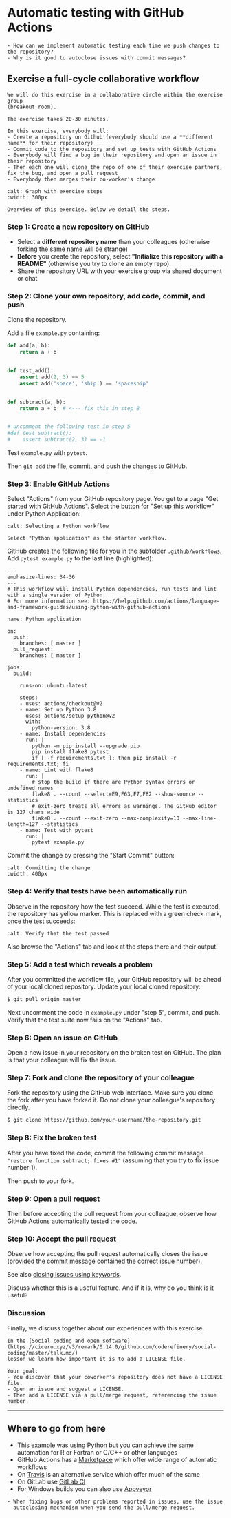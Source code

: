 # Automatic testing with GitHub Actions

```{questions}
- How can we implement automatic testing each time we push changes to the repository?
- Why is it good to autoclose issues with commit messages?
```


## Exercise a full-cycle collaborative workflow

```{challenge} Exercise overview
We will do this exercise in a collaborative circle within the exercise group
(breakout room).

The exercise takes 20-30 minutes.

In this exercise, everybody will:
- Create a repository on Github (everybody should use a **different name** for their repository)
- Commit code to the repository and set up tests with GitHub Actions
- Everybody will find a bug in their repository and open an issue in their repository
- Then each one will clone the repo of one of their exercise partners, fix the bug, and open a pull request
- Everybody then merges their co-worker's change
```

```{figure} img/testing_group_work.png
:alt: Graph with exercise steps
:width: 300px

Overview of this exercise. Below we detail the steps.
```


### Step 1: Create a new repository on GitHub

- Select a **different repository name** than your colleagues (otherwise forking the same name will be strange)
- **Before** you create the repository, select **"Initialize this repository
  with a README"** (otherwise you try to clone an empty repo).
- Share the repository URL with your exercise group via shared document or chat


### Step 2: Clone your own repository, add code, commit, and push

Clone the repository.

Add a file `example.py` containing:

```python
def add(a, b):
    return a + b


def test_add():
    assert add(2, 3) == 5
    assert add('space', 'ship') == 'spaceship'


def subtract(a, b):
    return a + b  # <--- fix this in step 8


# uncomment the following test in step 5
#def test_subtract():
#    assert subtract(2, 3) == -1
```
Test `example.py` with `pytest`.

Then `git add` the file, commit, and push the changes to GitHub.


### Step 3: Enable GitHub Actions

Select "Actions" from your GitHub repository page. You get to a page
"Get started with GitHub Actions". Select the button for "Set up
this workflow" under Python Application:

```{figure} img/python_application.png
:alt: Selecting a Python workflow

Select "Python application" as the starter workflow.
```

GitHub creates the following file for you in the subfolder `.github/workflows`.
Add `pytest example.py` to the last line (highlighted):

```{code-block} yaml
---
emphasize-lines: 34-36
---
# This workflow will install Python dependencies, run tests and lint with a single version of Python
# For more information see: https://help.github.com/actions/language-and-framework-guides/using-python-with-github-actions

name: Python application

on:
  push:
    branches: [ master ]
  pull_request:
    branches: [ master ]

jobs:
  build:

    runs-on: ubuntu-latest

    steps:
    - uses: actions/checkout@v2
    - name: Set up Python 3.8
      uses: actions/setup-python@v2
      with:
        python-version: 3.8
    - name: Install dependencies
      run: |
        python -m pip install --upgrade pip
        pip install flake8 pytest
        if [ -f requirements.txt ]; then pip install -r requirements.txt; fi
    - name: Lint with flake8
      run: |
        # stop the build if there are Python syntax errors or undefined names
        flake8 . --count --select=E9,F63,F7,F82 --show-source --statistics
        # exit-zero treats all errors as warnings. The GitHub editor is 127 chars wide
        flake8 . --count --exit-zero --max-complexity=10 --max-line-length=127 --statistics
    - name: Test with pytest
      run: |
        pytest example.py
```

Commit the change by pressing the "Start Commit" button:

```{figure} img/gh_action_commit.png
:alt: Committing the change
:width: 400px
```


### Step 4: Verify that tests have been automatically run

Observe in the repository how the test succeed. While the test is
executed, the repository has yellow marker. This is replaced with a green
check mark, once the test succeeds:

```{figure} img/green_check_mark.png
:alt: Verify that the test passed
```

Also browse the "Actions" tab and look at the steps there and their output.


### Step 5: Add a test which reveals a problem

After you committed the workflow file, your GitHub repository will be ahead of
your local cloned repository.  Update your local cloned repository:

```bash
$ git pull origin master
```

Next uncomment the code in `example.py` under "step 5", commit, and push.
Verify that the test suite now fails on the "Actions" tab.


### Step 6: Open an issue on GitHub

Open a new issue in your repository on the broken test on GitHub.
The plan is that your colleague will fix the issue.


### Step 7: Fork and clone the repository of your colleague

Fork the repository using the GitHub web interface. Make sure you clone the
fork after you have forked it. Do not clone your colleague's repository
directly.

```bash
$ git clone https://github.com/your-username/the-repository.git
```


### Step 8: Fix the broken test

After you have fixed the code,
commit the following commit message `"restore function subtract; fixes #1"` (assuming that you try to fix issue number 1).

Then push to your fork.


### Step 9: Open a pull request

Then before accepting the pull request from your colleague, observe
how GitHub Actions automatically tested the code.


### Step 10: Accept the pull request

Observe how accepting the pull request automatically closes the issue (provided
the commit message contained the correct issue number).

See also
[closing issues using keywords](https://help.github.com/articles/closing-issues-using-keywords/).

Discuss whether this is a useful feature. And if it is, why do you think is it useful?


### Discussion

Finally, we discuss together about our experiences with this exercise.


```{challenge} Optional exercise
In the [Social coding and open software](https://cicero.xyz/v3/remark/0.14.0/github.com/coderefinery/social-coding/master/talk.md/)
lesson we learn how important it is to add a LICENSE file.

Your goal:
- You discover that your coworker's repository does not have a LICENSE file.
- Open an issue and suggest a LICENSE.
- Then add a LICENSE via a pull/merge request, referencing the issue number.
```

---

## Where to go from here

- This example was using Python but you can achieve the same automation for R or Fortran or C/C++ or other languages
- GitHub Actions has a [Marketpace](https://github.com/marketplace?type=actions) which offer wide range of automatic workflows
- On [Travis](https://travis-ci.org) is an alternative service which offer much of the same
- On GitLab use [GitLab CI](https://about.gitlab.com/product/continuous-integration/)
- For Windows builds you can also use [Appveyor](https://www.appveyor.com)


```{keypoints}
- When fixing bugs or other problems reported in issues, use the issue
  autoclosing mechanism when you send the pull/merge request.
```
